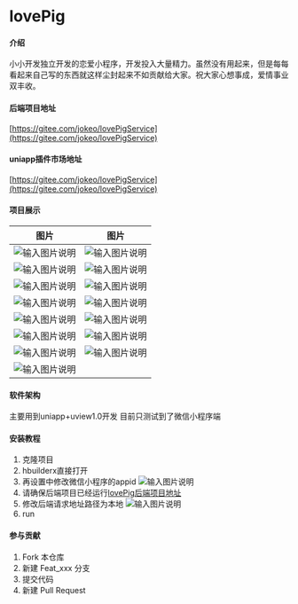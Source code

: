 # lovePig

#### 介绍
小小开发独立开发的恋爱小程序，开发投入大量精力。虽然没有用起来，但是每每看起来自己写的东西就这样尘封起来不如贡献给大家。祝大家心想事成，爱情事业双丰收。

#### 后端项目地址
[https://gitee.com/jokeo/lovePigService](https://gitee.com/jokeo/lovePigService)

#### uniapp插件市场地址
[https://gitee.com/jokeo/lovePigService](https://gitee.com/jokeo/lovePigService)

#### 项目展示
|  图片 |  图片 |
|---|---|
| ![输入图片说明](/doc/1.jpg)  | ![输入图片说明](/doc/2.jpg)  |
| ![输入图片说明](/doc/3.jpg)  | ![输入图片说明](/doc/4.jpg)  |
| ![输入图片说明](/doc/5.jpg)  | ![输入图片说明](/doc/6.jpg)  |
| ![输入图片说明](/doc/7.jpg)  | ![输入图片说明](/doc/8.jpg)  |
| ![输入图片说明](/doc/9.jpg)  | ![输入图片说明](/doc/10.jpg)  |
| ![输入图片说明](/doc/11.jpg)  | ![输入图片说明](/doc/12.jpg)  |
| ![输入图片说明](/doc/13.jpg)  | ![输入图片说明](/doc/14.jpg)  |
| ![输入图片说明](/doc/15.jpg)  |  |











#### 软件架构
主要用到uniapp+uview1.0开发
目前只测试到了微信小程序端


#### 安装教程
1. 克隆项目
2. hbuilderx直接打开
3. 再设置中修改微信小程序的appid
![输入图片说明](/doc/appid.png)
4. 请确保后端项目已经运行[lovePig后端项目地址](https://gitee.com/jokeo/lovePigService)
5. 修改后端请求地址路径为本地
![输入图片说明](/doc//devurl.png)
6. run


#### 参与贡献

1.  Fork 本仓库
2.  新建 Feat_xxx 分支
3.  提交代码
4.  新建 Pull Request


